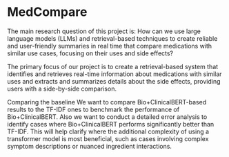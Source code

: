 # MedCompare

The main research question of this project is: How can we use large language models (LLMs)
and retrieval-based techniques to create reliable and user-friendly summaries in real time that
compare medications with similar use cases, focusing on their uses and side effects?

The primary focus of our project is to create a retrieval-based system that identifies and retrieves
real-time information about medications with similar uses and extracts and summarizes details
about the side effects, providing users with a side-by-side comparison.

Comparing the baseline
We want to compare Bio+ClinicalBERT-based results to the TF-IDF ones to benchmark
the performance of Bio+ClinicalBERT. Also we want to conduct a detailed error analysis
to identify cases where Bio+ClinicalBERT performs significantly better than TF-IDF.
This will help clarify where the additional complexity of using a transformer model is most
beneficial, such as cases involving complex symptom descriptions or nuanced ingredient
interactions.
